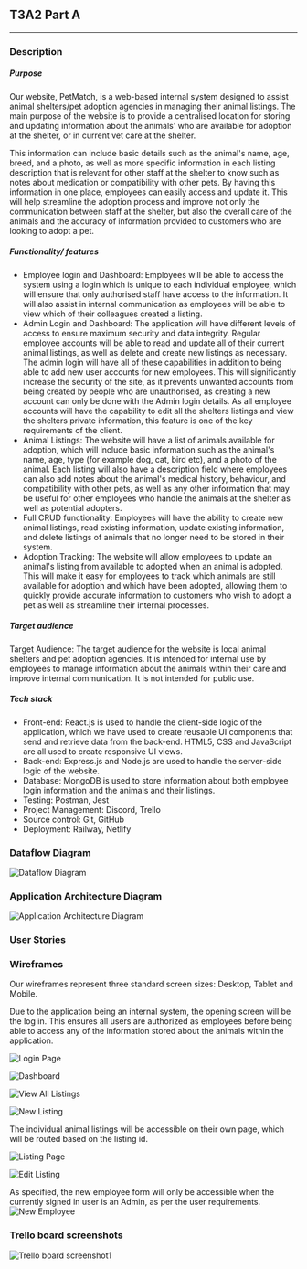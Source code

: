 ## T3A2 Part A

-------
### Description
##### Purpose
Our website, PetMatch, is a web-based internal system designed to assist animal shelters/pet adoption agencies in managing their animal listings. The main purpose of the website is to provide a centralised location for storing and updating information about the animals' who are available for adoption at the shelter, or in current vet care at the shelter. 

This information can include basic details such as the animal's name, age, breed, and a photo, as well as more specific information in each listing description that is relevant for other staff at the shelter to know such as notes about medication or compatibility with other pets. By having this information in one place, employees can easily access and update it. This will help streamline the adoption process and improve not only the communication between staff at the shelter, but also the overall care of the animals and the accuracy of information provided to customers who are looking to adopt a pet.

##### Functionality/ features
- Employee login and Dashboard: Employees will be able to access the system using a login which is unique to each individual employee, which will ensure that only authorised staff have access to the information. It will also assist in internal communication as employees will be able to view which of their colleagues created a listing.
- Admin Login and Dashboard: The application will have different levels of access to ensure maximum security and data integrity. Regular employee accounts will be able to read and update all of their current animal listings, as well as delete and create new listings as necessary. The admin login will have all of these capabilities in addition to being able to add new user accounts for new employees. This will significantly increase the security of the site, as it prevents unwanted accounts from being created by people who are unauthorised, as creating a new account can only be done with the Admin login details. As all employee accounts will have the capability to edit all the shelters listings and view the shelters private information, this feature is one of the key requirements of the client.
- Animal Listings: The website will have a list of animals available for adoption, which will include basic information such as the animal's name, age, type (for example dog, cat, bird etc), and a photo of the animal. Each listing will also have a description field where employees can also add notes about the animal's medical history, behaviour, and compatibility with other pets, as well as any other information that may be useful for other employees who handle the animals at the shelter as well as potential adopters.
- Full CRUD functionality: Employees will have the ability to create new animal listings, read existing information, update existing information, and delete listings of animals that no longer need to be stored in their system.
- Adoption Tracking: The website will allow employees to update an animal's listing from available to adopted when an animal is adopted. This will make it easy for employees to track which animals are still available for adoption and which have been adopted, allowing them to quickly provide accurate information to customers who wish to adopt a pet as well as streamline their internal processes.

##### Target audience
Target Audience: The target audience for the website is local animal shelters and pet adoption agencies. It is intended for internal use by employees to manage information about the animals within their care and improve internal communication. It is not intended for public use.

##### Tech stack
- Front-end: React.js is used to handle the client-side logic of the application, which we have used to create reusable UI components that send and retrieve data from the back-end. HTML5, CSS and JavaScript are all used to create responsive UI views.
- Back-end: Express.js and Node.js are used to handle the server-side logic of the website.
- Database: MongoDB is used to store information about both employee login information and the animals and their listings.
- Testing: Postman, Jest
- Project Management: Discord, Trello
- Source control: Git, GitHub
- Deployment: Railway, Netlify

### Dataflow Diagram
![Dataflow Diagram](/docs/Dataflow%20Diagram.png)

### Application Architecture Diagram
![Application Architecture Diagram](/docs/Application%20Architecture%20Diagram.png)

### User Stories

### Wireframes
Our wireframes represent three standard screen sizes: Desktop, Tablet and Mobile.

Due to the application being an internal system, the opening screen will be the log in. This ensures all users are authorized as employees before being able to access any of the information stored about the animals within the application.

![Login Page](docs/Login%20Page.png)

![Dashboard](docs/Dashboard.png)

![View All Listings](docs/View%20All%20Listings.png)

![New Listing](docs/New%20Listing.png)

The individual animal listings will be accessible on their own page, which will be routed based on the listing id.

![Listing Page](docs/Listing%20Page.png)

![Edit Listing](docs/Edit%20Listing.png)

As specified, the new employee form will only be accessible when the currently signed in user is an Admin, as per the user requirements.
![New Employee](docs/New%20Employee.png)


### Trello board screenshots
![Trello board screenshot1](docs/Trelloboard-pic1.png)